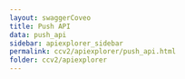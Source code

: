 ```yaml
---
layout: swaggerCoveo
title: Push API
data: push_api
sidebar: apiexplorer_sidebar
permalink: ccv2/apiexplorer/push_api.html
folder: ccv2/apiexplorer
---
```

